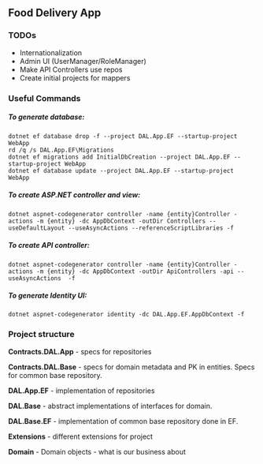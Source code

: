 ## Food Delivery App
### TODOs
* Internationalization
* Admin UI (UserManager/RoleManager)
* Make API Controllers use repos
* Create initial projects for mappers
### Useful Commands
##### To generate database:
```
dotnet ef database drop -f --project DAL.App.EF --startup-project WebApp
rd /q /s DAL.App.EF\Migrations
dotnet ef migrations add InitialDbCreation --project DAL.App.EF --startup-project WebApp
dotnet ef database update --project DAL.App.EF --startup-project WebApp
```
##### To create ASP.NET controller and view:
```
dotnet aspnet-codegenerator controller -name {entity}Controller -actions -m {entity} -dc AppDbContext -outDir Controllers --useDefaultLayout --useAsyncActions --referenceScriptLibraries -f
```
##### To create API controller:
```
dotnet aspnet-codegenerator controller -name {entity}Controller -actions -m {entity} -dc AppDbContext -outDir ApiControllers -api --useAsyncActions  -f

```
##### To generate Identity UI:
```
dotnet aspnet-codegenerator identity -dc DAL.App.EF.AppDbContext -f
```

### Project structure
**Contracts.DAL.App** - specs for repositories

**Contracts.DAL.Base** - specs for domain metadata and PK in entities. Specs for common base repository.

**DAL.App.EF** - implementation of repositories

**DAL.Base** - abstract implementations of interfaces for domain.

**DAL.Base.EF** - implementation of common base repository done in EF.

**Extensions** - different extensions for project

**Domain** - Domain objects - what is our business about


